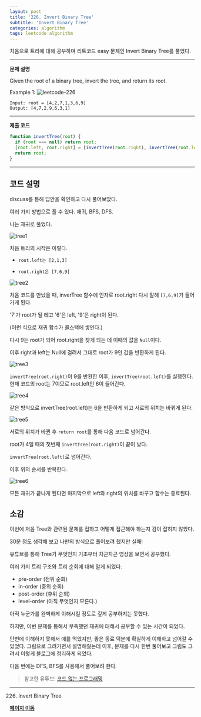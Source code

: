 ```yaml
---
layout: post
title: '226. Invert Binary Tree'
subtitle: 'Invert Binary Tree'
categories: algorithm
tags: leetcode algorithm
---
```


처음으로 트리에 대해 공부하며 리트코드 easy 문제인 Invert Binary Tree를 풀었다.

---

**문제 설명**

Given the root of a binary tree, invert the tree, and return its root.

Example 1: ![leetcode-226](https://assets.leetcode.com/uploads/2021/03/14/invert1-tree.jpg)

```
Input: root = [4,2,7,1,3,6,9]
Output: [4,7,2,9,6,3,1]
```

---

**제출 코드**

```js
function invertTree(root) {
  if (root === null) return root;
  [root.left, root.right] = [invertTree(root.right), invertTree(root.left)];
  return root;
}
```

---

## 코드 설명

discuss를 통해 답안을 확인하고 다시 풀어보았다.

여러 가지 방법으로 풀 수 있다. 재귀, BFS, DFS.

나는 재귀로 풀었다.

![tree1](https://user-images.githubusercontent.com/71962505/120378934-07c8b880-c35a-11eb-97a4-9d2d8418c638.PNG)

처음 트리의 시작은 이렇다.

- `root.left는 [2,1,3]`

- `root.right은 [7,6,9]`

![tree2](https://user-images.githubusercontent.com/71962505/120378944-08f9e580-c35a-11eb-87d4-d834ccdfd513.PNG)

처음 코드를 만났을 때, inverTree 함수에 인자로 root.right 다시 말해 `[7,6,9]`가 들어가게 된다.

'7'가 root가 될 테고 '6'은 left, '9'은 right이 된다.

(이런 식으로 재귀 함수가 콜스택에 쌓인다.)

다시 9는 root가 되어 root.right을 찾게 되는 데 이때의 값을 `Null`이다.

이후 right과 left는 Null에 걸려서 그대로 root가 9인 값을 반환하게 된다.

![tree3](https://user-images.githubusercontent.com/71962505/120378952-0a2b1280-c35a-11eb-9881-b7ad8447e25d.PNG)

`invertTree(root.right)`이 9를 반환한 이후, `invertTree(root.left)`를 실행한다. 현재 코드의 root는 7이므로 root.left인 6이 들어간다.

![tree4](https://user-images.githubusercontent.com/71962505/120378955-0bf4d600-c35a-11eb-9807-7a8c02c35a89.PNG)

같은 방식으로 invertTree(root.left)는 6을 반환하게 되고 서로의 위치는 바뀌게 된다.

![tree5](https://user-images.githubusercontent.com/71962505/120378961-0d260300-c35a-11eb-8d7a-fb0c08e9443b.PNG)

서로의 위치가 바뀐 후 `return root`를 통해 다음 코드로 넘어간다.

root가 4일 때의 첫번째 `invertTree(root.right)`이 끝이 났다.

`invertTree(root.left)`로 넘어간다.

이후 위의 순서를 반복한다.

![tree6](https://user-images.githubusercontent.com/71962505/120378966-0e573000-c35a-11eb-8833-6b7df65458c3.PNG)

모든 재귀가 끝나게 된다면 마지막으로 left와 right의 위치를 바꾸고 함수는 종료된다.

## 소감

이번에 처음 Tree와 관련된 문제를 접하고 어떻게 접근해야 하는지 감이 잡히지 않았다.

30분 정도 생각해 보고 나만의 방식으로 풀어보려 했지만 실패!

유튜브를 통해 Tree가 무엇인지 기초부터 차근차근 영상을 보면서 공부했다.

여러 가지 트리 구조와 트리 순회에 대해 알게 되었다.

- pre-order (전위 순회)
- in-order (중위 순회)
- post-order (후위 순회)
- level-order (아직 무엇인지 모른다.)

아직 누군가를 완벽하게 이해시킬 정도로 깊게 공부하지는 못했다.

하지만, 이번 문제를 통해서 부족했던 재귀에 대해서 공부할 수 있는 시간이 되었다.

단번에 이해하지 못해서 애를 먹었지만, 좋은 동료 덕분에 확실하게 이해하고 넘어갈 수 있었다. 그림으로 그려가면서 설명해줬는데 이후, 문제를 다시 한번 풀어보고 그림도 그려서 이렇게 블로그에 정리하게 되었다.

다음 번에는 DFS, BFS를 사용해서 풀어보려 한다.

> 참고한 유튜브: [코드 없는 프로그래밍](https://www.youtube.com/channel/UCHcG02L6TSS-StkSbqVy6Fg)

---

226. Invert Binary Tree

**[페이지 이동](https://leetcode.com/problems/invert-binary-tree/)**
